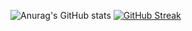 ![Anurag's GitHub stats](https://github-readme-stats.vercel.app/api?username=Antenev&show_icons=true&theme=tokyonight)
[![GitHub Streak](https://github-readme-streak-stats.herokuapp.com?user=Antenev&theme=tokyonight&date_format=j%20M%5B%20Y%5D&exclude_days=Sun%2CSat&card_width=300)](https://git.io/streak-stats)
